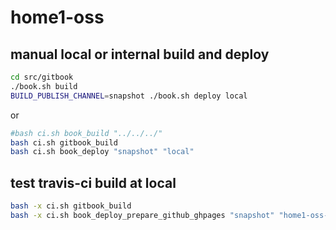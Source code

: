 # home1-oss

## manual local or internal build and deploy

```bash
cd src/gitbook
./book.sh build
BUILD_PUBLISH_CHANNEL=snapshot ./book.sh deploy local
```

or

```bash
#bash ci.sh book_build "../../../"
bash ci.sh gitbook_build
bash ci.sh book_deploy "snapshot" "local"
```

## test travis-ci build at local

```bash
bash -x ci.sh gitbook_build
bash -x ci.sh book_deploy_prepare_github_ghpages "snapshot" "home1-oss-gitbook" "https://${GITHUB_INFRASTRUCTURE_CONF_GIT_TOKEN}:x-oauth-basic@github.com/home1-oss"
```
